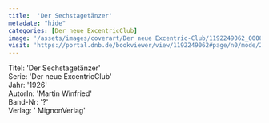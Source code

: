 ```yaml
---
title:  'Der Sechstagetänzer'
metadate: "hide"
categories: [Der neue ExcentricClub]
image: '/assets/images/coverart/Der neue Excentric-Club/1192249062_00000010.jpg'
visit: 'https://portal.dnb.de/bookviewer/view/1192249062#page/n0/mode/2up'
---
```

Titel: 'Der Sechstagetänzer' <br>
Serie: 'Der neue ExcentricClub' <br>
Jahr: '1926' <br>
AutorIn: 'Martin Winfried' <br>
Band-Nr: '?' <br>
Verlag: ' MignonVerlag'